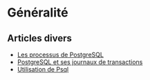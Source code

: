 # Généralité 

## Articles divers

- [Les processus de PostgreSQL](http://www.dalibo.org/glmf112_les_processus_de_postgresql)
- [PostgreSQL et ses journaux de transactions](https://public.dalibo.com/archives/publications/glmf108_postgresql_et_ses_journaux_de_transactions.pdf)
- [Utilisation de Psql](http://laetitia-avrot.blogspot.fr/2011/04/psql.html)
